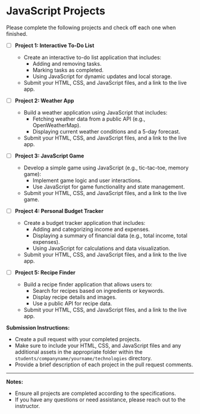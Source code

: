 # JavaScript Projects

Please complete the following projects and check off each one when finished.

- [ ] **Project 1: Interactive To-Do List**
  - Create an interactive to-do list application that includes:
    - Adding and removing tasks.
    - Marking tasks as completed.
    - Using JavaScript for dynamic updates and local storage.
  - Submit your HTML, CSS, and JavaScript files, and a link to the live app.

- [ ] **Project 2: Weather App**
  - Build a weather application using JavaScript that includes:
    - Fetching weather data from a public API (e.g., OpenWeatherMap).
    - Displaying current weather conditions and a 5-day forecast.
  - Submit your HTML, CSS, and JavaScript files, and a link to the live app.

- [ ] **Project 3: JavaScript Game**
  - Develop a simple game using JavaScript (e.g., tic-tac-toe, memory game):
    - Implement game logic and user interactions.
    - Use JavaScript for game functionality and state management.
  - Submit your HTML, CSS, and JavaScript files, and a link to the live game.

- [ ] **Project 4: Personal Budget Tracker**
  - Create a budget tracker application that includes:
    - Adding and categorizing income and expenses.
    - Displaying a summary of financial data (e.g., total income, total expenses).
    - Using JavaScript for calculations and data visualization.
  - Submit your HTML, CSS, and JavaScript files, and a link to the live app.

- [ ] **Project 5: Recipe Finder**
  - Build a recipe finder application that allows users to:
    - Search for recipes based on ingredients or keywords.
    - Display recipe details and images.
    - Use a public API for recipe data.
  - Submit your HTML, CSS, and JavaScript files, and a link to the live app.

**Submission Instructions:**

- Create a pull request with your completed projects.
- Make sure to include your HTML, CSS, and JavaScript files and any additional assets in the appropriate folder within the `students/companyname/yourname/technologies` directory.
- Provide a brief description of each project in the pull request comments.

---

**Notes:**

- Ensure all projects are completed according to the specifications.
- If you have any questions or need assistance, please reach out to the instructor.

